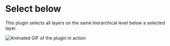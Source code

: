 # Select below

This plugin selects all layers on the same hierarchical level below a selected layer.

![Animated GIF of the plugin in action](http://cl.ly/image/1g3E282V3702?_ga=1.101483329.1186406810.1428783394 "Demo")
